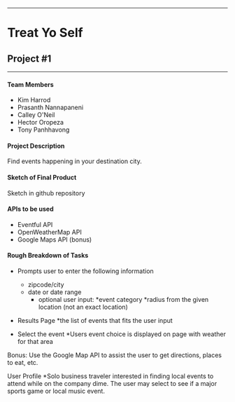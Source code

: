 -----------------------------------------
# Treat Yo Self

## Project #1

-----------------------------------------

#### Team Members

* Kim Harrod
* Prasanth Nannapaneni
* Calley O'Neil
* Hector Oropeza
* Tony Panhhavong


#### Project Description
Find events happening in your destination city. 


#### Sketch of Final Product

Sketch in github repository


#### APIs to be used

* Eventful API
* OpenWeatherMap API
* Google Maps API (bonus) 


#### Rough Breakdown of Tasks

* Prompts user to enter the following information
	* zipcode/city
	* date or date range
		* optional user input: 
			*event category
			*radius from the given location (not an exact location)
	
* Results Page
	*the list of events that fits the user input
	
* Select the event
	*Users event choice is displayed on page with weather for that area

Bonus: Use the Google Map API to assist the user to get directions, places to eat, etc.

User Profile
*Solo business traveler interested in finding local events to attend while on the company dime. The user may select to see if a major sports game or local music event.

